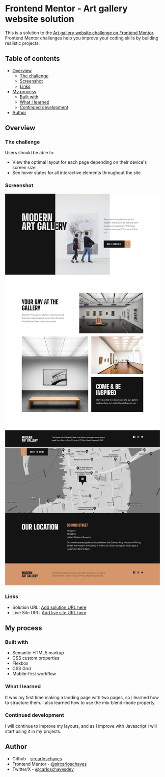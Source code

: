 # Frontend Mentor - Art gallery website solution

This is a solution to the [Art gallery website challenge on Frontend Mentor](https://www.frontendmentor.io/challenges/art-gallery-website-yVdrZlxyA). Frontend Mentor challenges help you improve your coding skills by building realistic projects. 

## Table of contents

- [Overview](#overview)
  - [The challenge](#the-challenge)
  - [Screenshot](#screenshot)
  - [Links](#links)
- [My process](#my-process)
  - [Built with](#built-with)
  - [What I learned](#what-i-learned)
  - [Continued development](#continued-development)
- [Author](#author)

## Overview

### The challenge

Users should be able to:

- View the optimal layout for each page depending on their device's screen size
- See hover states for all interactive elements throughout the site

### Screenshot

![](assets/screenshot1.png) ![](assets/screenshot2.png)

### Links

- Solution URL: [Add solution URL here](https://your-solution-url.com)
- Live Site URL: [Add live site URL here](https://your-live-site-url.com)

## My process

### Built with

- Semantic HTML5 markup
- CSS custom properties
- Flexbox
- CSS Grid
- Mobile-first workflow

### What I learned

It was my first time making a landing page with two pages, so I learned how to structure them.
I also learned how to use the mix-blend-mode property.

### Continued development

I will continue to improve my layouts, and as I improve with Javascript I will start using it in my projects.

## Author

- Github - [sircarloschaves](https://github.com/sircarloschaves)
- Frontend Mentor - [@sircarloschaves](https://www.frontendmentor.io/profile/sircarloschaves)
- Twitter/X - [@carloschavesdev](https://twitter.com/carloschavesdev)